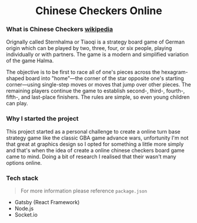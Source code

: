 <h1 align="center">
  Chinese Checkers Online
</h1>

### What is Chinese Checkers [wikipedia](https://en.wikipedia.org/wiki/Chinese_checkers)

Orignally called Sternhalma or Tiaoqi is a strategy board game of German origin which can be played by two, three, four, or six people, playing individually or with partners. The game is a modern and simplified variation of the game Halma.

The objective is to be first to race all of one's pieces across the hexagram-shaped board into "home"—the corner of the star opposite one's starting corner—using single-step moves or moves that jump over other pieces. The remaining players continue the game to establish second-, third-, fourth-, fifth-, and last-place finishers. The rules are simple, so even young children can play.

### Why I started the project

This project started as a personal challenge to create a online turn base strategy game like the classic GBA game advance wars, unfortunity I'm not that great at graphics design so I opted for something a little more simply and that's when the idea of create a online chinese checkers board game came to mind. Doing a bit of research I realised that their wasn't many options online.


### Tech stack

> For more information please reference `package.json`

- Gatsby (React Framework)
- Node.js
- Socket.io